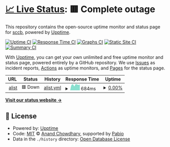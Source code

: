 # [📈 Live Status](https://sccb.github.io/uptime): <!--live status--> **🟥 Complete outage**

This repository contains the open-source uptime monitor and status page for [sccb](https://sccb.github.io/uptime), powered by [Upptime](https://github.com/upptime/upptime).

[![Uptime CI](https://github.com/sccb/uptime/workflows/Uptime%20CI/badge.svg)](https://github.com/sccb/uptime/actions?query=workflow%3A%22Uptime+CI%22)
[![Response Time CI](https://github.com/sccb/uptime/workflows/Response%20Time%20CI/badge.svg)](https://github.com/sccb/uptime/actions?query=workflow%3A%22Response+Time+CI%22)
[![Graphs CI](https://github.com/sccb/uptime/workflows/Graphs%20CI/badge.svg)](https://github.com/sccb/uptime/actions?query=workflow%3A%22Graphs+CI%22)
[![Static Site CI](https://github.com/sccb/uptime/workflows/Static%20Site%20CI/badge.svg)](https://github.com/sccb/uptime/actions?query=workflow%3A%22Static+Site+CI%22)
[![Summary CI](https://github.com/sccb/uptime/workflows/Summary%20CI/badge.svg)](https://github.com/sccb/uptime/actions?query=workflow%3A%22Summary+CI%22)

With [Upptime](https://upptime.js.org), you can get your own unlimited and free uptime monitor and status page, powered entirely by a GitHub repository. We use [Issues](https://github.com/sccb/uptime/issues) as incident reports, [Actions](https://github.com/sccb/uptime/actions) as uptime monitors, and [Pages](https://sccb.github.io/uptime) for the status page.

<!--start: status pages-->
<!-- This summary is generated by Upptime (https://github.com/upptime/upptime) -->
<!-- Do not edit this manually, your changes will be overwritten -->
<!-- prettier-ignore -->
| URL | Status | History | Response Time | Uptime |
| --- | ------ | ------- | ------------- | ------ |
| <img alt="" src="https://icons.duckduckgo.com/ip3/zany25.serv00.net.ico" height="13"> [alist](https://zany25.serv00.net/) | 🟥 Down | [alist.yml](https://github.com/sccb/uptime/commits/HEAD/history/alist.yml) | <details><summary><img alt="Response time graph" src="./graphs/alist/response-time-week.png" height="20"> 684ms</summary><br><a href="https://sccb.github.io/uptime/history/alist"><img alt="Response time 685" src="https://img.shields.io/endpoint?url=https%3A%2F%2Fraw.githubusercontent.com%2Fsccb%2Fuptime%2FHEAD%2Fapi%2Falist%2Fresponse-time.json"></a><br><a href="https://sccb.github.io/uptime/history/alist"><img alt="24-hour response time 729" src="https://img.shields.io/endpoint?url=https%3A%2F%2Fraw.githubusercontent.com%2Fsccb%2Fuptime%2FHEAD%2Fapi%2Falist%2Fresponse-time-day.json"></a><br><a href="https://sccb.github.io/uptime/history/alist"><img alt="7-day response time 684" src="https://img.shields.io/endpoint?url=https%3A%2F%2Fraw.githubusercontent.com%2Fsccb%2Fuptime%2FHEAD%2Fapi%2Falist%2Fresponse-time-week.json"></a><br><a href="https://sccb.github.io/uptime/history/alist"><img alt="30-day response time 638" src="https://img.shields.io/endpoint?url=https%3A%2F%2Fraw.githubusercontent.com%2Fsccb%2Fuptime%2FHEAD%2Fapi%2Falist%2Fresponse-time-month.json"></a><br><a href="https://sccb.github.io/uptime/history/alist"><img alt="1-year response time 685" src="https://img.shields.io/endpoint?url=https%3A%2F%2Fraw.githubusercontent.com%2Fsccb%2Fuptime%2FHEAD%2Fapi%2Falist%2Fresponse-time-year.json"></a></details> | <details><summary><a href="https://sccb.github.io/uptime/history/alist">0.00%</a></summary><a href="https://sccb.github.io/uptime/history/alist"><img alt="All-time uptime 3.10%" src="https://img.shields.io/endpoint?url=https%3A%2F%2Fraw.githubusercontent.com%2Fsccb%2Fuptime%2FHEAD%2Fapi%2Falist%2Fuptime.json"></a><br><a href="https://sccb.github.io/uptime/history/alist"><img alt="24-hour uptime 0.00%" src="https://img.shields.io/endpoint?url=https%3A%2F%2Fraw.githubusercontent.com%2Fsccb%2Fuptime%2FHEAD%2Fapi%2Falist%2Fuptime-day.json"></a><br><a href="https://sccb.github.io/uptime/history/alist"><img alt="7-day uptime 0.00%" src="https://img.shields.io/endpoint?url=https%3A%2F%2Fraw.githubusercontent.com%2Fsccb%2Fuptime%2FHEAD%2Fapi%2Falist%2Fuptime-week.json"></a><br><a href="https://sccb.github.io/uptime/history/alist"><img alt="30-day uptime 0.00%" src="https://img.shields.io/endpoint?url=https%3A%2F%2Fraw.githubusercontent.com%2Fsccb%2Fuptime%2FHEAD%2Fapi%2Falist%2Fuptime-month.json"></a><br><a href="https://sccb.github.io/uptime/history/alist"><img alt="1-year uptime 3.10%" src="https://img.shields.io/endpoint?url=https%3A%2F%2Fraw.githubusercontent.com%2Fsccb%2Fuptime%2FHEAD%2Fapi%2Falist%2Fuptime-year.json"></a></details>

<!--end: status pages-->

[**Visit our status website →**](https://sccb.github.io/uptime)

## 📄 License

- Powered by: [Upptime](https://github.com/upptime/upptime)
- Code: [MIT](./LICENSE) © [Anand Chowdhary](https://anandchowdhary.com), supported by [Pabio](https://pabio.com)
- Data in the `./history` directory: [Open Database License](https://opendatacommons.org/licenses/odbl/1-0/)
